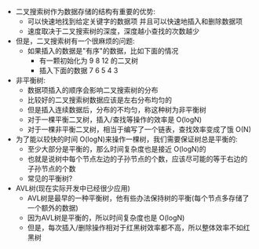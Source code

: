 * 二叉搜索树作为数据存储的结构有重要的优势:
  * 可以快速地找到给定关键字的数据项 并且可以快速地插入和删除数据项
  * 速度取决于二叉搜索树的深度，深度越小查找的次数越少
* 但是，二叉搜索树有一个很麻烦的问题:
  * 如果插入的数据是"有序"的数据，比如下面的情况
    * 有一颗初始化为 9 8 12 的二叉树
    * 插入下面的数据 7 6 5 4 3
* 非平衡树:
  * 数据项插入的顺序会影响二叉搜索树的分布
  * 比较好的二叉搜索树数据应该是左右分布均匀的
  * 但是插入连续数据后，分布的不均匀，称这种树为非平衡树
  * 对于一棵平衡二叉树，插入/查找等操作的效率是 O(logN)
  * 对于一棵非平衡二叉树，相当于编写了一个链表，查找效率变成了饿 O(N)
* 为了能以较快的时间 O(logN)来操作一棵树，我们需要保证树总是平衡的:
  * 至少大部分是平衡的，那么时间复杂度也是接近 O(logN)的
  * 也就是说树中每个节点左边的子孙节点的个数，应该尽可能的等于右边的子孙节点的个数
  * 常见的平衡树?
* AVL树(现在实际开发中已经很少应用)
  * AVL树是最早的一种平衡树，他有些办法保持树的平衡(每个节点多存储了一个额外的数据)
  * 因为AVL树是平衡的，所以时间复杂度也是 O(logN)
  * 但是，每次插入/删除操作相对于红黑树效率都不高，所以整体效率不如红黑树